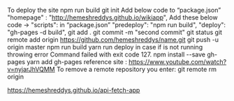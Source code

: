 To deploy the site
npm run build git init
Add below code to “package.json” "homepage" : "http://hemeshreddys.github.io/wikiapp",
Add these below code -> "scripts": in “package.json” "predeploy": "npm run build", "deploy": "gh-pages -d build",
git add .
git commit -m "second commit"
git status git remote add origin https://github.com/hemeshreddys/name.git
git push -u origin master
npm run build
yarn run deploy
in case if is not running throwing error Command failed with exit code 127. npm install --save gh-pages yarn add gh-pages reference site : https://www.youtube.com/watch?v=nyjarJhVQMM To remove a remote repository you enter: git remote rm origin

https://hemeshreddys.github.io/api-fetch-app
